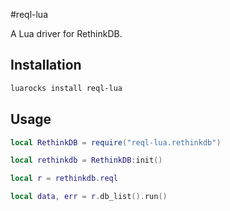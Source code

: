 #reql-lua

A Lua driver for RethinkDB.


## Installation

```bash
luarocks install reql-lua
```

## Usage

```Lua
local RethinkDB = require("reql-lua.rethinkdb")

local rethinkdb = RethinkDB:init()

local r = rethinkdb.reql

local data, err = r.db_list().run()
```
